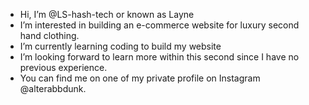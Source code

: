 -  Hi, I’m @LS-hash-tech or known as Layne
-  I’m interested in building an e-commerce website for luxury second hand clothing.
-  I’m currently learning coding to build my website
-  I’m looking forward to learn more within this second since I have no previous experience.
-  You can find me on one of my private profile on Instagram @alterabbdunk.
